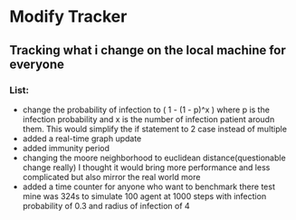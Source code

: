 # Modify Tracker
## Tracking what i change on the local machine for everyone
### List:
* change the probability of infection to \( 1 - (1 - p)^x \) where p is the infection probability and x is the number of infection patient aroudn them. This would simplify the if statement to 2 case instead of multiple 
* added a real-time graph update
* added immunity period
* changing the moore neighborhood to euclidean distance(questionable change really) I thought it would bring more performance and less complicated but also mirror the real world more
* added a time counter for anyone who want to benchmark there test mine was 324s to simulate 100 agent at 1000 steps with infection probability of 0.3 and radius of infection of 4

